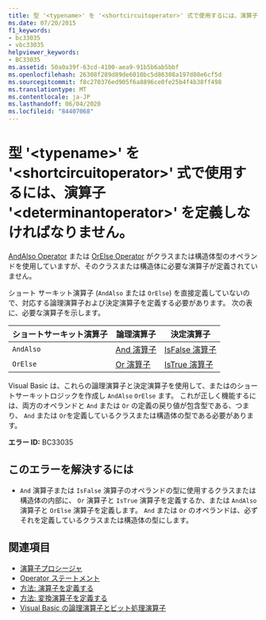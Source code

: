 ```yaml
---
title: 型 '<typename>' を '<shortcircuitoperator>' 式で使用するには、演算子 '<determinantoperator>' を定義しなければなりません。
ms.date: 07/20/2015
f1_keywords:
- bc33035
- vbc33035
helpviewer_keywords:
- BC33035
ms.assetid: 50a0a39f-63cd-4100-aea9-91b5b6ab5bbf
ms.openlocfilehash: 26308f289d89de6010bc5d86308a197d08e6cf5d
ms.sourcegitcommit: f8c270376ed905f6a8896ce0fe25b4f4b38ff498
ms.translationtype: MT
ms.contentlocale: ja-JP
ms.lasthandoff: 06/04/2020
ms.locfileid: "84407068"
---
```

# <a name="type-typename-must-define-operator-determinantoperator-to-be-used-in-a-shortcircuitoperator-expression"></a>型 '\<typename>' を '\<shortcircuitoperator>' 式で使用するには、演算子 '\<determinantoperator>' を定義しなければなりません。
[AndAlso Operator](../language-reference/operators/andalso-operator.md) または [OrElse Operator](../language-reference/operators/orelse-operator.md) がクラスまたは構造体型のオペランドを使用していますが、そのクラスまたは構造体に必要な演算子が定義されていません。  
  
 ショート サーキット演算子 (`AndAlso` または `OrElse`) を直接定義していないので、対応する論理演算子および決定演算子を定義する必要があります。 次の表に、必要な演算子を示します。  
  
|ショートサーキット演算子|論理演算子|決定演算子|  
|--------------------------------|----------------------|--------------------------|  
|`AndAlso`|[And 演算子](../language-reference/operators/and-operator.md)|[IsFalse 演算子](../language-reference/operators/isfalse-operator.md)|  
|`OrElse`|[Or 演算子](../language-reference/operators/or-operator.md)|[IsTrue 演算子](../language-reference/operators/istrue-operator.md)|  
  
 Visual Basic は、これらの論理演算子と決定演算子を使用して、またはのショートサーキットロジックを作成し `AndAlso` `OrElse` ます。 これが正しく機能するには、両方のオペランドと `And` または `Or` の定義の戻り値が包含型である、つまり、 `And` または `Or`を定義しているクラスまたは構造体の型である必要があります。  
  
 **エラー ID:** BC33035  
  
## <a name="to-correct-this-error"></a>このエラーを解決するには  
  
- `And` 演算子または `IsFalse` 演算子のオペランドの型に使用するクラスまたは構造体の内部に、 `Or` 演算子と `IsTrue` 演算子を定義するか、または `AndAlso` 演算子と `OrElse` 演算子を定義します。 `And` または `Or` のオペランドは、必ずそれを定義しているクラスまたは構造体の型にします。  
  
## <a name="see-also"></a>関連項目

- [演算子プロシージャ](../programming-guide/language-features/procedures/operator-procedures.md)
- [Operator ステートメント](../language-reference/statements/operator-statement.md)
- [方法: 演算子を定義する](../programming-guide/language-features/procedures/how-to-define-an-operator.md)
- [方法: 変換演算子を定義する](../programming-guide/language-features/procedures/how-to-define-a-conversion-operator.md)
- [Visual Basic の論理演算子とビット処理演算子](../programming-guide/language-features/operators-and-expressions/logical-and-bitwise-operators.md)
